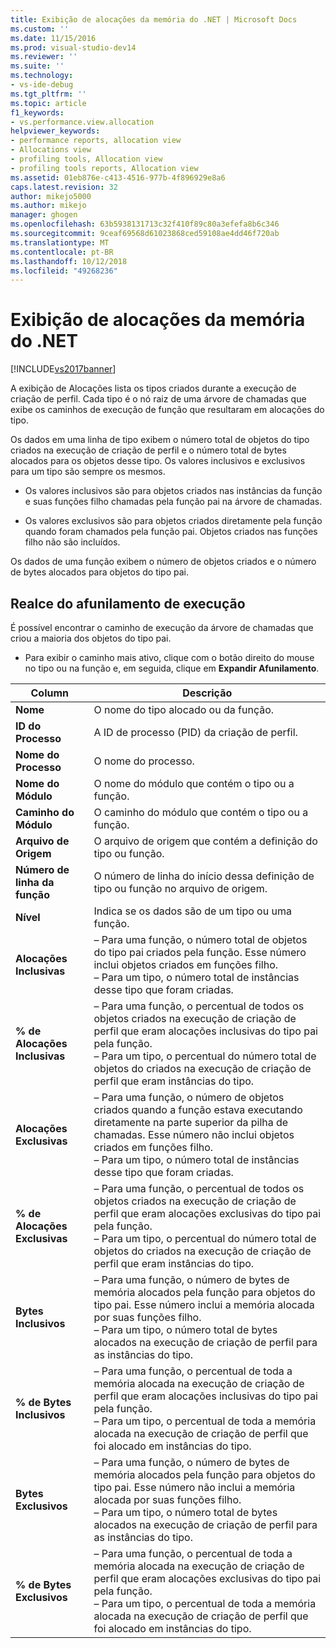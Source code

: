 ```yaml
---
title: Exibição de alocações da memória do .NET | Microsoft Docs
ms.custom: ''
ms.date: 11/15/2016
ms.prod: visual-studio-dev14
ms.reviewer: ''
ms.suite: ''
ms.technology:
- vs-ide-debug
ms.tgt_pltfrm: ''
ms.topic: article
f1_keywords:
- vs.performance.view.allocation
helpviewer_keywords:
- performance reports, allocation view
- Allocations view
- profiling tools, Allocation view
- profiling tools reports, Allocation view
ms.assetid: 01eb876e-c413-4516-977b-4f896929e8a6
caps.latest.revision: 32
author: mikejo5000
ms.author: mikejo
manager: ghogen
ms.openlocfilehash: 63b5938131713c32f410f89c80a3efefa8b6c346
ms.sourcegitcommit: 9ceaf69568d61023868ced59108ae4dd46f720ab
ms.translationtype: MT
ms.contentlocale: pt-BR
ms.lasthandoff: 10/12/2018
ms.locfileid: "49268236"
---
```

# <a name="net-memory-allocations-view"></a>Exibição de alocações da memória do .NET
[!INCLUDE[vs2017banner](../includes/vs2017banner.md)]

A exibição de Alocações lista os tipos criados durante a execução de criação de perfil. Cada tipo é o nó raiz de uma árvore de chamadas que exibe os caminhos de execução de função que resultaram em alocações do tipo.  
  
 Os dados em uma linha de tipo exibem o número total de objetos do tipo criados na execução de criação de perfil e o número total de bytes alocados para os objetos desse tipo. Os valores inclusivos e exclusivos para um tipo são sempre os mesmos.  
  
-   Os valores inclusivos são para objetos criados nas instâncias da função e suas funções filho chamadas pela função pai na árvore de chamadas.  
  
-   Os valores exclusivos são para objetos criados diretamente pela função quando foram chamados pela função pai. Objetos criados nas funções filho não são incluídos.  
  
 Os dados de uma função exibem o número de objetos criados e o número de bytes alocados para objetos do tipo pai.  
  
## <a name="highlighting-the-execution-hot-path"></a>Realce do afunilamento de execução  
 É possível encontrar o caminho de execução da árvore de chamadas que criou a maioria dos objetos do tipo pai.  
  
-   Para exibir o caminho mais ativo, clique com o botão direito do mouse no tipo ou na função e, em seguida, clique em **Expandir Afunilamento**.  
  
|Column|Descrição|  
|------------|-----------------|  
|**Nome**|O nome do tipo alocado ou da função.|  
|**ID do Processo**|A ID de processo (PID) da criação de perfil.|  
|**Nome do Processo**|O nome do processo.|  
|**Nome do Módulo**|O nome do módulo que contém o tipo ou a função.|  
|**Caminho do Módulo**|O caminho do módulo que contém o tipo ou a função.|  
|**Arquivo de Origem**|O arquivo de origem que contém a definição do tipo ou função.|  
|**Número de linha da função**|O número de linha do início dessa definição de tipo ou função no arquivo de origem.|  
|**Nível**|Indica se os dados são de um tipo ou uma função.|  
|**Alocações Inclusivas**|– Para uma função, o número total de objetos do tipo pai criados pela função. Esse número inclui objetos criados em funções filho.<br />– Para um tipo, o número total de instâncias desse tipo que foram criadas.|  
|**% de Alocações Inclusivas**|– Para uma função, o percentual de todos os objetos criados na execução de criação de perfil que eram alocações inclusivas do tipo pai pela função.<br />– Para um tipo, o percentual do número total de objetos do criados na execução de criação de perfil que eram instâncias do tipo.|  
|**Alocações Exclusivas**|– Para uma função, o número de objetos criados quando a função estava executando diretamente na parte superior da pilha de chamadas. Esse número não inclui objetos criados em funções filho.<br />– Para um tipo, o número total de instâncias desse tipo que foram criadas.|  
|**% de Alocações Exclusivas**|– Para uma função, o percentual de todos os objetos criados na execução de criação de perfil que eram alocações exclusivas do tipo pai pela função.<br />– Para um tipo, o percentual do número total de objetos do criados na execução de criação de perfil que eram instâncias do tipo.|  
|**Bytes Inclusivos**|– Para uma função, o número de bytes de memória alocados pela função para objetos do tipo pai. Esse número inclui a memória alocada por suas funções filho.<br />– Para um tipo, o número total de bytes alocados na execução de criação de perfil para as instâncias do tipo.|  
|**% de Bytes Inclusivos**|– Para uma função, o percentual de toda a memória alocada na execução de criação de perfil que eram alocações inclusivas do tipo pai pela função.<br />– Para um tipo, o percentual de toda a memória alocada na execução de criação de perfil que foi alocado em instâncias do tipo.|  
|**Bytes Exclusivos**|– Para uma função, o número de bytes de memória alocados pela função para objetos do tipo pai. Esse número não inclui a memória alocada por suas funções filho.<br />– Para um tipo, o número total de bytes alocados na execução de criação de perfil para as instâncias do tipo.|  
|**% de Bytes Exclusivos**|– Para uma função, o percentual de toda a memória alocada na execução de criação de perfil que eram alocações exclusivas do tipo pai pela função.<br />– Para um tipo, o percentual de toda a memória alocada na execução de criação de perfil que foi alocado em instâncias do tipo.|



